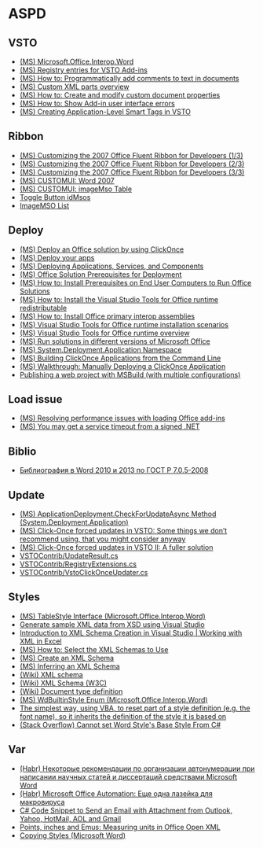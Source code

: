 # ASPD

## VSTO
* [(MS) Microsoft.Office.Interop.Word](https://docs.microsoft.com/en-us/dotnet/api/microsoft.office.interop.word)
* [(MS) Registry entries for VSTO Add-ins](https://docs.microsoft.com/en-us/visualstudio/vsto/registry-entries-for-vsto-add-ins?view=vs-2019)
* [(MS) How to: Programmatically add comments to text in documents](https://docs.microsoft.com/en-us/visualstudio/vsto/how-to-programmatically-add-comments-to-text-in-documents?view=vs-2019)
* [(MS) Custom XML parts overview](https://docs.microsoft.com/en-us/visualstudio/vsto/custom-xml-parts-overview?view=vs-2019)
* [(MS) How to: Create and modify custom document properties](https://docs.microsoft.com/en-us/visualstudio/vsto/how-to-create-and-modify-custom-document-properties?view=vs-2019)
* [(MS) How to: Show Add-in user interface errors](https://docs.microsoft.com/en-us/visualstudio/vsto/how-to-show-add-in-user-interface-errors?view=vs-2019)
* [(MS) Creating Application-Level Smart Tags in VSTO](https://blogs.msdn.microsoft.com/eric_carter/2008/07/10/creating-application-level-smart-tags-in-vsto/)

## Ribbon
* [(MS) Customizing the 2007 Office Fluent Ribbon for Developers (1/3)](https://msdn.microsoft.com/en-us/library/aa338202(v=office.12).aspx)
* [(MS) Customizing the 2007 Office Fluent Ribbon for Developers (2/3)](https://msdn.microsoft.com/en-us/library/aa338199(v=office.12).aspx)
* [(MS) Customizing the 2007 Office Fluent Ribbon for Developers (3/3)](https://msdn.microsoft.com/en-us/library/aa722523(v=office.12).aspx)
* [(MS) CUSTOMUI: Word 2007](https://msdn.microsoft.com/en-us/library/dd950659(v=office.12).aspx)
* [(MS) CUSTOMUI: imageMso Table](https://msdn.microsoft.com/en-us/library/dd953682(v=office.12).aspx)
* [Toggle Button idMsos](http://onlinehelp.ribboncreator.de/EN/_2hm0n9tvj.htm)
* [ImageMSO List](https://bert-toolkit.com/imagemso-list.html)

## Deploy
* [(MS) Deploy an Office solution by using ClickOnce](https://docs.microsoft.com/en-us/visualstudio/vsto/deploying-an-office-solution-by-using-clickonce?view=vs-2019)
* [(MS) Deploy your apps](https://docs.microsoft.com/en-us/visualstudio/deployment/?view=vs-2019)
* [(MS) Deploying Applications, Services, and Components](https://docs.microsoft.com/en-us/visualstudio/deployment/deploying-applications-services-and-components?view=vs-2019)
* [(MS) Office Solution Prerequisites for Deployment](https://docs.microsoft.com/en-us/previous-versions/bb608617(v=vs.110))
* [(MS) How to: Install Prerequisites on End User Computers to Run Office Solutions](https://docs.microsoft.com/en-us/previous-versions/bb608608(v=vs.110))
* [(MS) How to: Install the Visual Studio Tools for Office runtime redistributable](https://docs.microsoft.com/en-us/visualstudio/vsto/how-to-install-the-visual-studio-tools-for-office-runtime-redistributable?view=vs-2019)
* [(MS) How to: Install Office primary interop assemblies](https://docs.microsoft.com/en-us/visualstudio/vsto/how-to-install-office-primary-interop-assemblies?view=vs-2019)
* [(MS) Visual Studio Tools for Office runtime installation scenarios](https://docs.microsoft.com/en-us/visualstudio/vsto/visual-studio-tools-for-office-runtime-installation-scenarios?view=vs-2019)
* [(MS) Visual Studio Tools for Office runtime overview](https://docs.microsoft.com/en-us/visualstudio/vsto/visual-studio-tools-for-office-runtime-overview?view=vs-2019)
* [(MS) Run solutions in different versions of Microsoft Office](https://docs.microsoft.com/en-us/visualstudio/vsto/running-solutions-in-different-versions-of-microsoft-office?view=vs-2019)
* [(MS) System.Deployment.Application Namespace](https://docs.microsoft.com/en-us/dotnet/api/system.deployment.application?view=netframework-4.8)
* [(MS) Building ClickOnce Applications from the Command Line](https://docs.microsoft.com/en-us/visualstudio/deployment/building-clickonce-applications-from-the-command-line?view=vs-2019)
* [(MS) Walkthrough: Manually Deploying a ClickOnce Application](https://docs.microsoft.com/en-us/visualstudio/deployment/walkthrough-manually-deploying-a-clickonce-application?view=vs-2019)
* [Publishing a web project with MSBuild (with multiple configurations)](https://christianspecht.de/2013/12/16/publishing-a-web-project-with-msbuild-with-multiple-configurations/)

## Load issue
* [(MS) Resolving performance issues with loading Office add-ins](https://blogs.msdn.microsoft.com/vsod/2012/05/18/resolving-performance-issues-with-loading-office-add-ins-vsto-add-ins-or-shared-add-ins/)
* [(MS) You may get a service timeout from a signed .NET](https://blogs.msdn.microsoft.com/winsdk/2010/01/29/you-may-get-a-service-timeout-from-a-signed-net-managed-service-application-while-the-system-is-doing-a-revocation-check-of-the-certificate-over-the-internet/)

## Biblio
* [Библиография в Word 2010 и 2013 по ГОСТ Р 7.0.5-2008](http://det-random.livejournal.com/28819.html)

## Update
* [(MS) ApplicationDeployment.CheckForUpdateAsync Method (System.Deployment.Application)](https://docs.microsoft.com/en-us/dotnet/api/system.deployment.application.applicationdeployment.checkforupdateasync?view=netframework-4.8)
* [(MS) Click-Once forced updates in VSTO: Some things we don’t recommend using, that you might consider anyway](https://blogs.msdn.microsoft.com/krimakey/2008/04/10/click-once-forced-updates-in-vsto-some-things-we-dont-recommend-using-that-you-might-consider-anyway/)
* [(MS) Click-Once forced updates in VSTO II: A fuller solution](https://blogs.msdn.microsoft.com/krimakey/2008/04/18/click-once-forced-updates-in-vsto-ii-a-fuller-solution/)
* [VSTOContrib/UpdateResult.cs](https://github.com/JakeGinnivan/VSTOContrib/blob/master/src/VSTOContrib.Core/UpdateResult.cs)
* [VSTOContrib/RegistryExtensions.cs](https://github.com/JakeGinnivan/VSTOContrib/blob/master/src/VSTOContrib.Core/Extensions/RegistryExtensions.cs)
* [VSTOContrib/VstoClickOnceUpdater.cs](https://github.com/JakeGinnivan/VSTOContrib/blob/master/src/VSTOContrib.Core/VstoClickOnceUpdater.cs)

## Styles
* [(MS) TableStyle Interface (Microsoft.Office.Interop.Word)](https://docs.microsoft.com/en-us/dotnet/api/microsoft.office.interop.word.tablestyle?view=word-pia)
* [Generate sample XML data from XSD using Visual Studio](https://www.vishalon.net/blog/generate-sample-xml-data-from-xsd-using-visual-studio)
* [Introduction to XML Schema Creation in Visual Studio | Working with XML in Excel](https://flylib.com/books/en/2.53.1/introduction_to_xml_schema_creation_in_visual_studio.html)
* [(MS) How to: Select the XML Schemas to Use](https://docs.microsoft.com/en-us/visualstudio/xml-tools/how-to-select-the-xml-schemas-to-use?view=vs-2019)
* [(MS) Create an XML Schema](https://docs.microsoft.com/en-us/visualstudio/xml-tools/how-to-create-an-xml-schema-from-an-xml-document?view=vs-2019)
* [(MS) Inferring an XML Schema](https://docs.microsoft.com/en-us/dotnet/standard/data/xml/inferring-an-xml-schema)
* [(Wiki) XML schema](https://en.wikipedia.org/wiki/XML_schema)
* [(Wiki) XML Schema (W3C)](https://en.wikipedia.org/wiki/XML_Schema_(W3C))
* [(Wiki) Document type definition](https://en.wikipedia.org/wiki/Document_type_definition)
* [(MS) WdBuiltinStyle Enum (Microsoft.Office.Interop.Word)](https://docs.microsoft.com/en-us/dotnet/api/microsoft.office.interop.word.wdbuiltinstyle?view=word-pia)
* [The simplest way, using VBA, to reset part of a style definition (e.g. the font name), so it inherits the definition of the style it is based on](https://wordmvp.com/FAQs/MacrosVBA/ResetStyles.htm)
* [(Stack Overflow) Cannot set Word Style's Base Style From C#](https://stackoverflow.com/questions/18547789/cannot-set-word-styles-base-style-from-c-sharp)

## Var
* [(Habr) Некоторые рекомендации по организации автонумерации при написании научных статей и диссертаций средствами Microsoft Word](https://habrahabr.ru/post/187398/)
* [(Habr) Microsoft Office Automation: Еще одна лазейка для макровируса](https://habrahabr.ru/company/dsec/blog/335222/)
* [C# Code Snippet to Send an Email with Attachment from Outlook, Yahoo, HotMail, AOL and Gmail](https://www.codeproject.com/Tips/165548/Csharp-Code-Snippet-to-Send-an-Email-with-Attachme)
* [Points, inches and Emus: Measuring units in Office Open XML](https://startbigthinksmall.wordpress.com/2010/01/04/points-inches-and-emus-measuring-units-in-office-open-xml/)
* [Copying Styles (Microsoft Word)](https://wordribbon.tips.net/T004628_Copying_Styles.html)

